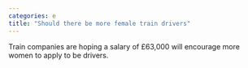 ```yaml
---
categories: e
title: "Should there be more female train drivers"
---
```

Train companies are hoping a salary of £63,000 will encourage more women to apply to be drivers.